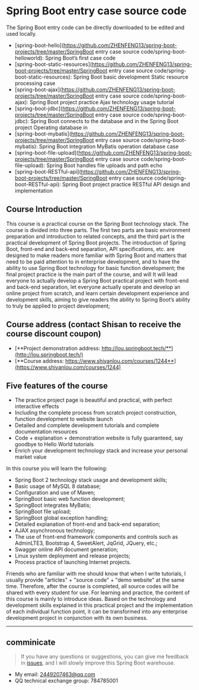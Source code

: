 # Spring Boot entry case source code

The Spring Boot entry code can be directly downloaded to be edited and used locally.

- [spring-boot-hello](https://github.com/ZHENFENG13/spring-boot-projects/tree/master/SpringBoot entry case source code/spring-boot-helloworld): Spring Boot’s first case code
- [spring-boot-static-resources](https://github.com/ZHENFENG13/spring-boot-projects/tree/master/SpringBoot entry case source code/spring-boot-static-resources): Spring Boot basic development Static resource processing case
- [spring-boot-ajax](https://github.com/ZHENFENG13/spring-boot-projects/tree/master/SpringBoot entry case source code/spring-boot-ajax): Spring Boot project practice Ajax technology usage tutorial
- [spring-boot-jdbc](https://github.com/ZHENFENG13/spring-boot-projects/tree/master/SpringBoot entry case source code/spring-boot-jdbc): Spring Boot connects to the database and in the Spring Boot project Operating database in
- [spring-boot-mybatis](https://github.com/ZHENFENG13/spring-boot-projects/tree/master/SpringBoot entry case source code/spring-boot-mybatis): Spring Boot integration MyBatis operation database case
- [spring-boot-file-upload](https://github.com/ZHENFENG13/spring-boot-projects/tree/master/SpringBoot entry case source code/spring-boot-file-upload): Spring Boot handles file uploads and path echo
- [spring-boot-RESTful-api](https://github.com/ZHENFENG13/spring-boot-projects/tree/master/SpringBoot entry case source code/spring-boot-RESTful-api): Spring Boot project practice RESTful API design and implementation


## Course Introduction

This course is a practical course on the Spring Boot technology stack. The course is divided into three parts. The first two parts are basic environment preparation and introduction to related concepts, and the third part is the practical development of Spring Boot projects. The introduction of Spring Boot, front-end and back-end separation, API specifications, etc. are designed to make readers more familiar with Spring Boot and matters that need to be paid attention to in enterprise development, and to have the ability to use Spring Boot technology for basic function development; the final project practice is the main part of the course, and will It will lead everyone to actually develop a Spring Boot practical project with front-end and back-end separation, let everyone actually operate and develop an online project from scratch, and learn certain development experience and development skills, aiming to give readers the ability to Spring Boot’s ability to truly be applied to project development;

## Course address (contact Shisan to receive the course discount coupon)

- [**Project demonstration address: http://lou.springboot.tech/**](http://lou.springboot.tech/)
- [**Course address: https://www.shiyanlou.com/courses/1244**](https://www.shiyanlou.com/courses/1244)

## Five features of the course

- The practice project page is beautiful and practical, with perfect interactive effects
- Including the complete process from scratch project construction, function development to website launch
- Detailed and complete development tutorials and complete documentation resources
- Code + explanation + demonstration website is fully guaranteed, say goodbye to Hello World tutorials
- Enrich your development technology stack and increase your personal market value

In this course you will learn the following:

- Spring Boot 2 technology stack usage and development skills;
- Basic usage of MySQL 8 database;
- Configuration and use of Maven;
- SpringBoot basic web function development;
- SpringBoot integrates MyBatis;
- SpringBoot file upload;
- SpringBoot global exception handling;
- Detailed explanation of front-end and back-end separation;
- AJAX asynchronous technology;
- The use of front-end framework components and controls such as AdminLTE3, Bootstrap 4, SweetAlert, JqGrid, JQuery, etc.;
- Swagger online API document generation;
- Linux system deployment and release projects;
- Process practice of launching Internet projects.

Friends who are familiar with me should know that when I write tutorials, I usually provide "articles" + "source code" + "demo website" at the same time. Therefore, after the course is completed, all source codes will be shared with every student for use. For learning and practice, the content of this course is mainly to introduce ideas. Based on the technology and development skills explained in this practical project and the implementation of each individual function point, it can be transformed into any enterprise development project in conjunction with its own business.

---

## comminicate

> If you have any questions or suggestions, you can give me feedback in [issues](https://github.com/ZHENFENG13/springboot-projects/issues), and I will slowly improve this Spring Boot warehouse.

- My email: 2449207463@qq.com
- QQ technical exchange group: 784785001
